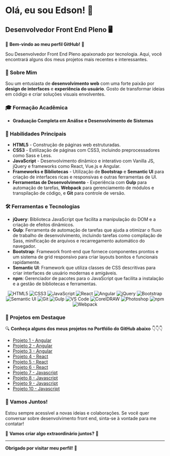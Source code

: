 # Olá, eu sou Edson! 👋

## Desenvolvedor Front End Pleno 🖥️

🌟 **Bem-vindo ao meu perfil GitHub!** 🌟

Sou Desenvolvedor Front End Pleno apaixonado por tecnologia. Aqui, você encontrará alguns dos meus projetos mais recentes e interessantes. 

### 🚀 Sobre Mim

Sou um entusiasta de **desenvolvimento web** com uma forte paixão por **design de interfaces** e **experiência do usuário**. Gosto de transformar ideias em código e criar soluções visuais envolventes.

### 🎓 Formação Acadêmica

- **Graduação Completa em Análise e Desenvolvimento de Sistemas**  

### 🔧 Habilidades Principais

- **HTML5** - Construção de páginas web estruturadas.
- **CSS3** - Estilização de páginas com CSS3, incluindo preprocessadores como Sass e Less.
- **JavaScript** - Desenvolvimento dinâmico e interativo com Vanilla JS, jQuery e frameworks como React, Vue.js e Angular.
- **Frameworks e Bibliotecas** - Utilização de **Bootstrap** e **Semantic UI** para criação de interfaces ricas e responsivas e outras ferramentas de UI.
- **Ferramentas de Desenvolvimento** - Experiência com **Gulp** para automação de tarefas, **Webpack** para gerenciamento de módulos e transpilação de código, e **Git** para controle de versão.

### 🛠️ Ferramentas e Tecnologias

- **jQuery**: Biblioteca JavaScript que facilita a manipulação do DOM e a criação de efeitos dinâmicos.
- **Gulp**: Ferramenta de automação de tarefas que ajuda a otimizar o fluxo de trabalho de desenvolvimento, incluindo tarefas como compilação de Sass, minificação de arquivos e recarregamento automático do navegador.
- **Bootstrap**: Framework front-end que fornece componentes prontos e um sistema de grid responsivo para criar layouts bonitos e funcionais rapidamente. 
- **Semantic UI**: Framework que utiliza classes de CSS descritivas para criar interfaces de usuário modernas e amigáveis. 
- **npm**: Gerenciador de pacotes para o JavaScript que facilita a instalação e a gestão de bibliotecas e ferramentas.

<p align="center">
  <img src="https://img.shields.io/badge/HTML5-E34F26?style=for-the-badge&logo=html5&logoColor=white" alt="HTML5" />
  <img src="https://img.shields.io/badge/CSS3-1572B6?style=for-the-badge&logo=css3&logoColor=white" alt="CSS3" />
  <img src="https://img.shields.io/badge/JavaScript-F7DF1E?style=for-the-badge&logo=javascript&logoColor=black" alt="JavaScript" />
  <img src="https://img.shields.io/badge/React-61DAFB?style=for-the-badge&logo=react&logoColor=black" alt="React" />
  <img src="https://img.shields.io/badge/Angular-DD0031?style=for-the-badge&logo=angular&logoColor=white" alt="Angular" />
  <img src="https://img.shields.io/badge/jQuery-0769AD?style=for-the-badge&logo=jquery&logoColor=white" alt="jQuery" />
  <img src="https://img.shields.io/badge/Bootstrap-7952B3?style=for-the-badge&logo=bootstrap&logoColor=white" alt="Bootstrap" />
  <img src="https://img.shields.io/badge/Semantic_UI-35B8E0?style=for-the-badge&logo=semantic-ui&logoColor=white" alt="Semantic UI" />
  <img src="https://img.shields.io/badge/Git-F05032?style=for-the-badge&logo=git&logoColor=white" alt="Git" />
  <img src="https://img.shields.io/badge/Gulp-CF4647?style=for-the-badge&logo=gulp&logoColor=white" alt="Gulp" />
  <img src="https://img.shields.io/badge/VS_Code-007ACC?style=for-the-badge&logo=visual-studio-code&logoColor=white" alt="VS Code" />
  <img src="https://img.shields.io/badge/CorelDRAW-1F9C3D?style=for-the-badge&logo=coreldraw&logoColor=white" alt="CorelDRAW" />
  <img src="https://img.shields.io/badge/Photoshop-31A8FF?style=for-the-badge&logo=adobe-photoshop&logoColor=white" alt="Photoshop" />
  <img src="https://img.shields.io/badge/npm-CB3837?style=for-the-badge&logo=npm&logoColor=white" alt="npm" />
  <img src="https://img.shields.io/badge/webpack-8DD6F9?style=for-the-badge&logo=webpack&logoColor=black" alt="Webpack" />
</p>



### 💼 Projetos em Destaque

🔍 **Conheça alguns dos meus projetos no Portfólio do GitHub abaixo** 👇👇👇

- [Projeto 1 - Angular](https://github.com/Eds-FrontEnd/fashion-stories)
- [Projeto 2 - Angular](https://github.com/Eds-FrontEnd/angular-blog)
- [Projeto 3 - Angular](https://github.com/Eds-FrontEnd/angular-quizz)
- [Projeto 4 - React](https://github.com/Eds-FrontEnd/radio-browser-reac)
- [Projeto 5 - React](https://github.com/Eds-FrontEnd/react-weather-forecast)
- [Projeto 6 - React](https://github.com/Eds-FrontEnd/reactjs-movieapp)
- [Projeto 7 - Javascript](https://github.com/Eds-FrontEnd/hurbvibe-shoes)
- [Projeto 8 - Javascript](https://github.com/Eds-FrontEnd/site-lavagem-automotiva)
- [Projeto 9 - Javascript](https://github.com/Eds-FrontEnd/fishing-day)
- [Projeto 10 - Javascript](https://github.com/Eds-FrontEnd/buscapet)

### 🤝 Vamos Juntos!

Estou sempre acessível a novas ideias e colaborações. Se você quer conversar sobre desenvolvimento front end, sinta-se à vontade para me contatar!

🚀 **Vamos criar algo extraordinário juntos?** 🚀

---

**Obrigado por visitar meu perfil!** 🙌
